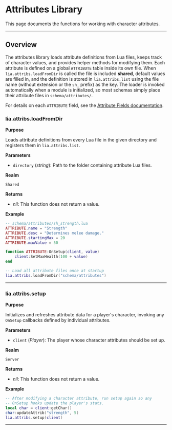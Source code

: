 # Attributes Library

This page documents the functions for working with character attributes.

---

## Overview

The attributes library loads attribute definitions from Lua files, keeps track of character values, and provides helper methods for modifying them. Each attribute is defined on a global `ATTRIBUTE` table inside its own file. When `lia.attribs.loadFromDir` is called the file is included **shared**, default values are filled in, and the definition is stored in `lia.attribs.list` using the file name (without extension or the `sh_` prefix) as the key. The loader is invoked automatically when a module is initialized, so most schemas simply place their attribute files in `schema/attributes/`.

For details on each `ATTRIBUTE` field, see the [Attribute Fields documentation](../definitions/attribute.md).


### lia.attribs.loadFromDir

**Purpose**

Loads attribute definitions from every Lua file in the given directory and registers them in `lia.attribs.list`.

**Parameters**

* `directory` (*string*): Path to the folder containing attribute Lua files.

**Realm**

`Shared`

**Returns**

* *nil*: This function does not return a value.

**Example**

```lua
-- schema/attributes/sh_strength.lua
ATTRIBUTE.name = "Strength"
ATTRIBUTE.desc = "Determines melee damage."
ATTRIBUTE.startingMax = 20
ATTRIBUTE.maxValue = 50

function ATTRIBUTE:OnSetup(client, value)
    client:SetMaxHealth(100 + value)
end

-- Load all attribute files once at startup
lia.attribs.loadFromDir("schema/attributes")
```

---

### lia.attribs.setup

**Purpose**

Initializes and refreshes attribute data for a player's character, invoking any `OnSetup` callbacks defined by individual attributes.

**Parameters**

* `client` (*Player*): The player whose character attributes should be set up.

**Realm**

`Server`

**Returns**

* *nil*: This function does not return a value.

**Example**

```lua
-- After modifying a character attribute, run setup again so any
-- OnSetup hooks update the player's stats.
local char = client:getChar()
char:updateAttrib("strength", 5)
lia.attribs.setup(client)
```

---